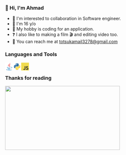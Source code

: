 ### 👋 Hi, I'm Ahmad
- 👀 I'm interested to collaboration in Software engineer.
- 📑 I'm 16 y/o
- 📘 My hobby is coding for an application.
- ❓ I also like to making a film 🎬 and editing video too.
- 📩 You can reach me at totsukamail3278@gmail.com

### Languages and Tools
<code><img align="left" alt="Ahmad3296's Github Stats" src="https://raw.githubusercontent.com/devicons/devicon/master/icons/java/java-original.svg" height="26px" /></code>
<code><img align="left" alt="Ahmad3296's Github Stats" src="https://raw.githubusercontent.com/devicons/devicon/master/icons/python/python-original.svg" height="26px" /></code>
<code><img align="left" alt="Ahmad3296's Github Stats" src="https://raw.githubusercontent.com/devicons/devicon/master/icons/javascript/javascript-original.svg" height="26px" /></code>

<br>

### Thanks for reading
<img src="https://i.imgur.com/KXx0cCx.gif" width="373.5px" height="208.5px" />
